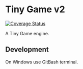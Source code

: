 Tiny Game v2 
=========

[![Coverage Status](https://coveralls.io/repos/github/STRd6/tiny-game/badge.svg?branch=master)](https://coveralls.io/github/STRd6/tiny-game?branch=master)

A Tiny Game engine.

Development
-----------

On Windows use GitBash terminal.
